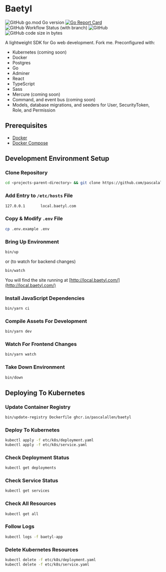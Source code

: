 # Baetyl

![GitHub go.mod Go version](https://img.shields.io/github/go-mod/go-version/pascalallen/baetyl)
[![Go Report Card](https://goreportcard.com/badge/github.com/pascalallen/baetyl)](https://goreportcard.com/report/github.com/pascalallen/baetyl)
![GitHub Workflow Status (with branch)](https://img.shields.io/github/actions/workflow/status/pascalallen/baetyl/go.yml?branch=main)
![GitHub](https://img.shields.io/github/license/pascalallen/baetyl)
![GitHub code size in bytes](https://img.shields.io/github/languages/code-size/pascalallen/baetyl)

A lightweight SDK for Go web development. Fork me. Preconfigured with:

- Kubernetes (coming soon)
- Docker
- Postgres
- Go
- Adminer
- React
- TypeScript
- Sass
- Mercure (coming soon)
- Command, and event bus (coming soon)
- Models, database migrations, and seeders for User, SecurityToken, Role, and Permission

## Prerequisites

- [Docker](https://www.docker.com/)
- [Docker Compose](https://docs.docker.com/compose/)

## Development Environment Setup

### Clone Repository

```bash
cd <projects-parent-directory> && git clone https://github.com/pascalallen/baetyl.git
```

### Add Entry to `/etc/hosts` File

```bash
127.0.0.1       local.baetyl.com
```

### Copy & Modify `.env` File

```bash
cp .env.example .env
```

### Bring Up Environment

```bash
bin/up
``` 

or (to watch for backend changes)

```bash
bin/watch
```

You will find the site running at [http://local.baetyl.com/](http://local.baetyl.com/)

### Install JavaScript Dependencies

```bash
bin/yarn ci
```

### Compile Assets For Development

```bash
bin/yarn dev
```

### Watch For Frontend Changes

```bash
bin/yarn watch
```

### Take Down Environment

```bash
bin/down
```

## Deploying To Kubernetes

### Update Container Registry

```bash
bin/update-registry Dockerfile ghcr.io/pascalallen/baetyl
```

### Deploy To Kubernetes

```bash
kubectl apply -f etc/k8s/deployment.yaml
kubectl apply -f etc/k8s/service.yaml
```

### Check Deployment Status

```bash
kubectl get deployments
```

### Check Service Status

```bash
kubectl get services
```

### Check All Resources

```bash
kubectl get all
```

### Follow Logs

```bash
kubectl logs -f baetyl-app
```

### Delete Kubernetes Resources

```bash
kubectl delete -f etc/k8s/deployment.yaml
kubectl delete -f etc/k8s/service.yaml
```
